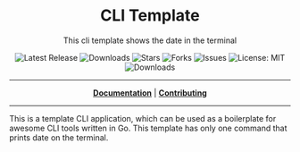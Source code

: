 <h1 align="center">CLI Template</h1>
<p align="center">This cli template shows the date in the terminal</p>

<p align="center">

<a style="text-decoration: none" href="https://github.com/KarolosLykos/cli-template/releases">
<img src="https://img.shields.io/github/v/release/KarolosLykos/cli-template?style=flat-square" alt="Latest Release">
</a>

<a style="text-decoration: none" href="https://github.com/KarolosLykos/test/releases">
<img src="https://img.shields.io/github/downloads/KarolosLykos/cli-template/total.svg?style=flat-square" alt="Downloads">
</a>

<a style="text-decoration: none" href="https://github.com/KarolosLykos/cli-template/stargazers">
<img src="https://img.shields.io/github/stars/KarolosLykos/cli-template.svg?style=flat-square" alt="Stars">
</a>

<a style="text-decoration: none" href="https://github.com/KarolosLykos/cli-template/fork">
<img src="https://img.shields.io/github/forks/KarolosLykos/cli-template.svg?style=flat-square" alt="Forks">
</a>

<a style="text-decoration: none" href="https://github.com/KarolosLykos/cli-template/issues">
<img src="https://img.shields.io/github/issues/KarolosLykos/cli-template.svg?style=flat-square" alt="Issues">
</a>

<a style="text-decoration: none" href="https://opensource.org/licenses/MIT">
<img src="https://img.shields.io/badge/License-MIT-yellow.svg?style=flat-square" alt="License: MIT">
</a>

<br/>

<a style="text-decoration: none" href="https://github.com/KarolosLykos/cli-template/releases">
<img src="https://img.shields.io/badge/platform-windows%20%7C%20macos%20%7C%20linux-informational?style=for-the-badge" alt="Downloads">
</a>

<br/>

</p>

----

<p align="center">
<strong><a href="https://KarolosLykos.github.io/test/#/docs">Documentation</a></strong>
|
<strong><a href="https://KarolosLykos.github.io/test/#/CONTRIBUTING">Contributing</a></strong>
</p>

----

This is a template CLI application, which can be used as a boilerplate for awesome CLI tools written in Go.
This template has only one command that prints date on the terminal.